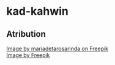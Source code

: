 # kad-kahwin

## Atribution
[Image by mariadetarosarinda on Freepik](https://www.freepik.com/free-vector/beautiful-flower-leaves-wedding-invitation_20019505.htm#from_view=detail_alsolike)  
[Image by Freepik](https://www.freepik.com/free-vector/watercolor-hand-drawn-birthday-instagram-stories_18771803.htm#from_view=detail_alsolike)
